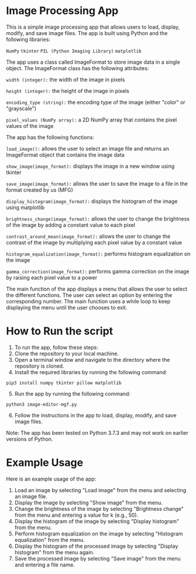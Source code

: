 # Image Processing App

This is a simple image processing app that allows users to load, display, modify, and save image files. The app is built using Python and the following libraries:

`NumPy`
`tkinter`
`PIL (Python Imaging Library)`
`matplotlib`

The app uses a class called ImageFormat to store image data in a single object. The ImageFormat class has the following attributes:


`width (integer):` the width of the image in pixels

`height (integer):` the height of the image in pixels

`encoding_type (string):` the encoding type of the image (either "color" or "grayscale")

`pixel_values (NumPy array):` a 2D NumPy array that contains the pixel values of the image


The app has the following functions:

`load_image():` allows the user to select an image file and returns an ImageFormat object that contains the image data

`show_image(image_format):` displays the image in a new window using tkinter

`save_image(image_format):` allows the user to save the image to a file in the format created by us (MFG)

`display_histogram(image_format):` displays the histogram of the image using matplotlib

`brightness_change(image_format):` allows the user to change the brightness of the image by adding a constant value to each pixel

`contrast_around_mean(image_format):` allows the user to change the contrast of the image by multiplying each pixel value by a constant value

`histogram_equalization(image_format):` performs histogram equalization on the image

`gamma_correction(image_format):` performs gamma correction on the image by raising each pixel value to a power


The main function of the app displays a menu that allows the user to select the different functions. The user can select an option by entering the corresponding number. The main function uses a while loop to keep displaying the menu until the user chooses to exit.

# How to Run the script

1. To run the app, follow these steps:
2. Clone the repository to your local machine.
3. Open a terminal window and navigate to the directory where the repository is cloned.
4. Install the required libraries by running the following command:

`pip3 install numpy tkinter pillow matplotlib`

5. Run the app by running the following command:

`python3 image-editor-mgf.py`

6. Follow the instructions in the app to load, display, modify, and save image files.

Note: The app has been tested on Python 3.7.3 and may not work on earlier versions of Python.

# Example Usage

Here is an example usage of the app:

1. Load an image by selecting "Load image" from the menu and selecting an image file.
2. Display the image by selecting "Show image" from the menu.
3. Change the brightness of the image by selecting "Brightness change" from the menu and entering a value for k (e.g., 50).
4. Display the histogram of the image by selecting "Display histogram" from the menu.
5. Perform histogram equalization on the image by selecting "Histogram equalization" from the menu.
6. Display the histogram of the processed image by selecting "Display histogram" from the menu again.
7. Save the processed image by selecting "Save image" from the menu and entering a file name.
